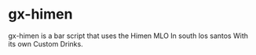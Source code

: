 # gx-himen
gx-himen is a bar script that uses the Himen MLO In south los santos With its own Custom Drinks.
